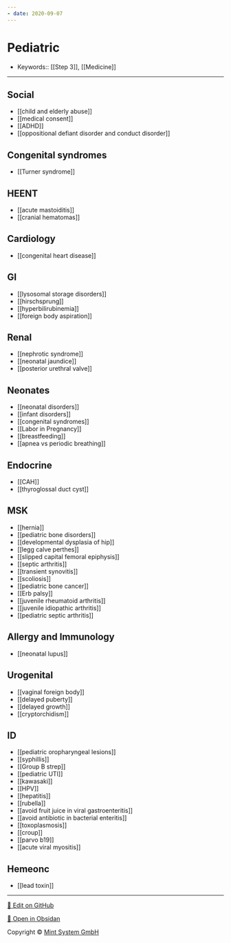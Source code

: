 ```yaml
---
- date: 2020-09-07
---
```


# Pediatric

- Keywords:: [[Step 3]], [[Medicine]]
---

## Social

- [[child and elderly abuse]]
- [[medical consent]]
- [[ADHD]]
- [[oppositional defiant disorder and conduct disorder]]

## Congenital syndromes

- [[Turner syndrome]]

## HEENT

- [[acute mastoiditis]]
- [[cranial hematomas]]

## Cardiology

- [[congenital heart disease]]

## GI

- [[lysosomal storage disorders]]
- [[hirschsprung]]
- [[hyperbilirubinemia]]
- [[foreign body aspiration]]

## Renal

- [[nephrotic syndrome]]
- [[neonatal jaundice]]
- [[posterior urethral valve]]

## Neonates

- [[neonatal disorders]]
- [[infant disorders]]
- [[congenital syndromes]]
- [[Labor in Pregnancy]]
- [[breastfeeding]]
- [[apnea vs periodic breathing]]

## Endocrine

- [[CAH]]
- [[thyroglossal duct cyst]]

## MSK

- [[hernia]]
- [[pediatric bone disorders]]
- [[developmental dysplasia of hip]]
- [[legg calve perthes]]
- [[slipped capital femoral epiphysis]]
- [[septic arthritis]]
- [[transient synovitis]]
- [[scoliosis]]
- [[pediatric bone cancer]]
- [[Erb palsy]]
- [[juvenile rheumatoid arthritis]]
- [[juvenile idiopathic arthritis]]
- [[pediatric septic arthritis]]

## Allergy and Immunology

- [[neonatal lupus]]

## Urogenital

- [[vaginal foreign body]]
- [[delayed puberty]]
- [[delayed growth]]
- [[cryptorchidism]]

## ID

- [[pediatric oropharyngeal lesions]]
- [[syphillis]]
- [[Group B strep]]
- [[pediatric UTI]]
- [[kawasaki]]
- [[HPV]]
- [[hepatitis]]
- [[rubella]]
- [[avoid fruit juice in viral gastroenteritis]]
- [[avoid antibiotic in bacterial enteritis]]
- [[toxoplasmosis]]
- [[croup]]
- [[parvo b19]]
- [[acute viral myositis]]

## Hemeonc

- [[lead toxin]]


<hr>

[📝 Edit on GitHub](https://github.com/Mint-System/Knowledge/blob/master/Pediatric.md)

[📂 Open in Obsidan](obsidian://open?vault=Knowledge%20Mint%20System&file=Pediatric.md ':target=_self')

<footer>Copyright © <a href="https://www.mint-system.ch/">Mint System GmbH</a></footer>